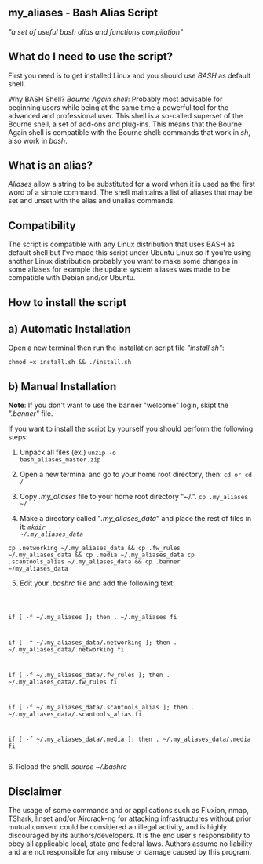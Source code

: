 ## my_aliases - Bash Alias Script
*"a set of useful bash alias and functions compilation"*

## What do I need to use the script?
First you need is to get installed Linux and you should use <i>BASH</i> as default shell.

Why BASH Shell?
<i>Bourne Again shell</i>: Probably most advisable for beginning users while being at the same time a
powerful tool for the advanced and professional user. This shell is a so-called superset of the Bourne shell,
a set of add-ons and plug-ins. This means that the Bourne Again shell is compatible with the Bourne shell:
commands that work in <i>sh</i>, also work in <i>bash</i>.

## What is an alias?
<i>Aliases</i> allow a string to be substituted for a word when it is used as the first word of a simple command.
The shell maintains a list of aliases that may be set and unset with the alias and unalias commands.

## Compatibility
The script is compatible with any Linux distribution that uses BASH as default shell but I've made this script under
Ubuntu Linux so if you're using another Linux distribution probably you want to make some changes in some aliases for
example the update system aliases was made to be compatible with Debian and/or Ubuntu.

## How to install the script
## a) Automatic Installation
Open a new terminal then run the installation script file <i>"install.sh"</i>:

<code>chmod +x install.sh && ./install.sh</code>

## b) Manual Installation
<b>Note</b>: If you don't want to use the banner "welcome" login, skipt the <i>".banner"</i> file.

If you want to install the script by yourself you should perform the following steps:

1. Unpack all files (ex.)
<code>unzip -o bash_aliases_master.zip</code>

2. Open a new terminal and go to your home root directory, then:
<code>cd or cd /</code>

3. Copy <i>.my_aliases</i> file to your home root directory "~/.".
<code>cp .my_aliases ~/</code>

4. Make a directory called "<i>.my_aliases_data</i>" and place the rest of files in it:
<code><i>mkdir ~/.my_aliases_data</i></code>

<code>cp .networking ~/.my_aliases_data && cp .fw_rules ~/.my_aliases_data && cp .media ~/.my_aliases_data
cp .scantools_alias ~/.my_aliases_data && cp .banner ~/my_aliases_data</code>

5. Edit your <i>.bashrc</i> file and add the following text:
<code>

if [ -f ~/.my_aliases ]; then
    . ~/.my_aliases
fi

if [ -f ~/.my_aliases_data/.networking ]; then
    . ~/.my_aliases_data/.networking
fi

if [ -f ~/.my_aliases_data/.fw_rules ]; then
    . ~/.my_aliases_data/.fw_rules
fi

if [ -f ~/.my_aliases_data/.scantools_alias ]; then
    . ~/.my_aliases_data/.scantools_alias
fi

if [ -f ~/.my_aliases_data/.media ]; then
    . ~/.my_aliases_data/.media
fi

</code>
6. Reload the shell.
<i>source ~/.bashrc</i>

## Disclaimer

The usage of some commands and or applications such as Fluxion, nmap, TShark, linset and/or Aircrack-ng for attacking infrastructures without prior mutual consent could be considered an illegal activity, and is highly discouraged by its authors/developers. It is the end user's responsibility to obey all applicable local, state and federal laws. Authors assume no liability and are not responsible for any misuse or damage caused by this program.


